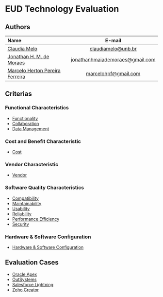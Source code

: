 # EUD Technology Evaluation

## Authors

| Name | E-mail |
|:-----|:------:|
| [Claudia Melo](https://www.linkedin.com/in/claudiamelo) | claudiamelo@unb.br |
| [Jonathan H. M. de Moraes](https://www.linkedin.com/in/jonathanhmaiademoraes) | jonathanhmaiademoraes@gmail.com |
| [Marcelo Herton Pereira Ferreira](https://www.linkedin.com/in/marcelo-herton) | marcelohpf@gmail.com |

## Criterias

### Functional Characteristics

* [Functionality](/eud_technology_evaluation/functionality)
* [Collaboration](/eud_technology_evaluation/collaboration)
* [Data Management](/eud_technology_evaluation/data_management)

### Cost and Benefit Characteristic

* [Cost](/eud_technology_evaluation/cost)

### Vendor Characteristic

* [Vendor](/eud_technology_evaluation/vendor)

### Software Quality Characteristics

* [Compatibility](/eud_technology_evaluation/compatibility)
* [Maintainability](/eud_technology_evaluation/maintainability)
* [Usability](/eud_technology_evaluation/usability)
* [Reliability](/eud_technology_evaluation/reliability)
* [Performance Efficiency](/eud_technology_evaluation/performance_efficiency)
* [Security](/eud_technology_evaluation/security)

### Hardware & Software Configuration

* [Hardware & Software Configuration](/eud_technology_evaluation/hardware_software_configuration)

## Evaluation Cases

* [Oracle Apex](/eud_technology_evaluation/oracle_apex_evaluation)
* [OutSystems](/eud_technology_evaluation/outsystems_evaluation)
* [Salesforce Lightning](/eud_technology_evaluation/salesforce_lightning_evaluation)
* [Zoho Creator](/eud_technology_evaluation/zoho_creator_evaluation)
